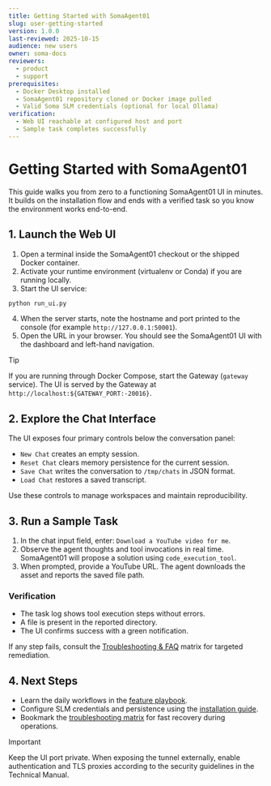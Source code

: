 ```yaml
---
title: Getting Started with SomaAgent01
slug: user-getting-started
version: 1.0.0
last-reviewed: 2025-10-15
audience: new users
owner: soma-docs
reviewers:
  - product
  - support
prerequisites:
  - Docker Desktop installed
  - SomaAgent01 repository cloned or Docker image pulled
  - Valid Soma SLM credentials (optional for local Ollama)
verification:
  - Web UI reachable at configured host and port
  - Sample task completes successfully
---
```


# Getting Started with SomaAgent01

This guide walks you from zero to a functioning SomaAgent01 UI in minutes. It builds on the installation flow and ends with a verified task so you know the environment works end-to-end.

## 1. Launch the Web UI

1. Open a terminal inside the SomaAgent01 checkout or the shipped Docker container.
2. Activate your runtime environment (virtualenv or Conda) if you are running locally.
3. Start the UI service:

```bash
python run_ui.py
```

4. When the server starts, note the hostname and port printed to the console (for example `http://127.0.0.1:50001`).
5. Open the URL in your browser. You should see the SomaAgent01 UI with the dashboard and left-hand navigation.

> [!TIP]
> If you are running through Docker Compose, start the Gateway (`gateway` service). The UI is served by the Gateway at `http://localhost:${GATEWAY_PORT:-20016}`.

## 2. Explore the Chat Interface

The UI exposes four primary controls below the conversation panel:

- `New Chat` creates an empty session.
- `Reset Chat` clears memory persistence for the current session.
- `Save Chat` writes the conversation to `/tmp/chats` in JSON format.
- `Load Chat` restores a saved transcript.

Use these controls to manage workspaces and maintain reproducibility.

## 3. Run a Sample Task

1. In the chat input field, enter: `Download a YouTube video for me`.
2. Observe the agent thoughts and tool invocations in real time. SomaAgent01 will propose a solution using `code_execution_tool`.
3. When prompted, provide a YouTube URL. The agent downloads the asset and reports the saved file path.

### Verification

- The task log shows tool execution steps without errors.
- A file is present in the reported directory.
- The UI confirms success with a green notification.

If any step fails, consult the [Troubleshooting & FAQ](./troubleshooting.md) matrix for targeted remediation.

## 4. Next Steps

- Learn the daily workflows in the [feature playbook](./using-the-agent.md).
- Configure SLM credentials and persistence using the [installation guide](./installation.md).
- Bookmark the [troubleshooting matrix](./troubleshooting.md) for fast recovery during operations.

> [!IMPORTANT]
> Keep the UI port private. When exposing the tunnel externally, enable authentication and TLS proxies according to the security guidelines in the Technical Manual.
